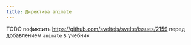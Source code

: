 ```yaml
---
title: Директива animate
---
```


TODO пофиксить https://github.com/sveltejs/svelte/issues/2159 перед добавлением `animate` в учебник